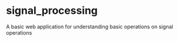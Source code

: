 # signal_processing
A basic web application for understanding basic operations on signal operations
